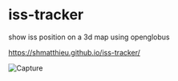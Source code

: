 # iss-tracker
show iss position on a 3d map using openglobus

https://shmatthieu.github.io/iss-tracker/

![Capture](https://user-images.githubusercontent.com/39187112/136985831-0d7eb104-912d-4e97-9188-0ae1cc115d60.PNG)
